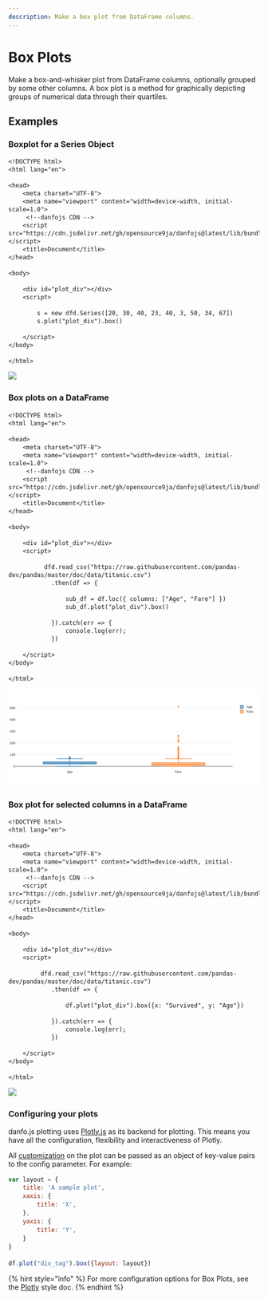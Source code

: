 ```yaml
---
description: Make a box plot from DataFrame columns.
---
```


# Box Plots

Make a box-and-whisker plot from DataFrame columns, optionally grouped by some other columns. A box plot is a method for graphically depicting groups of numerical data through their quartiles.

## Examples

### Boxplot for a Series Object

```markup
<!DOCTYPE html>
<html lang="en">

<head>
    <meta charset="UTF-8">
    <meta name="viewport" content="width=device-width, initial-scale=1.0">
     <!--danfojs CDN -->
    <script src="https://cdn.jsdelivr.net/gh/opensource9ja/danfojs@latest/lib/bundle.js"></script>
    <title>Document</title>
</head>

<body>

    <div id="plot_div"></div>
    <script>

        s = new dfd.Series([20, 30, 40, 23, 40, 3, 50, 34, 67])
        s.plot("plot_div").box()
         
    </script>
</body>

</html>

```

![](../../.gitbook/assets/newplot-23-.png)

### Box plots on a DataFrame

```markup
<!DOCTYPE html>
<html lang="en">

<head>
    <meta charset="UTF-8">
    <meta name="viewport" content="width=device-width, initial-scale=1.0">
     <!--danfojs CDN -->
    <script src="https://cdn.jsdelivr.net/gh/opensource9ja/danfojs@latest/lib/bundle.js"></script>
    <title>Document</title>
</head>

<body>

    <div id="plot_div"></div>
    <script>

          dfd.read_csv("https://raw.githubusercontent.com/pandas-dev/pandas/master/doc/data/titanic.csv")
            .then(df => {

                sub_df = df.loc({ columns: ["Age", "Fare"] })
                sub_df.plot("plot_div").box()

            }).catch(err => {
                console.log(err);
            })

    </script>
</body>

</html>

```

![](../../.gitbook/assets/screen-shot-2020-08-11-at-1.20.42-am%20%281%29%20%281%29.png)

### Box plot for selected columns in a DataFrame

```markup
<!DOCTYPE html>
<html lang="en">

<head>
    <meta charset="UTF-8">
    <meta name="viewport" content="width=device-width, initial-scale=1.0">
     <!--danfojs CDN -->
    <script src="https://cdn.jsdelivr.net/gh/opensource9ja/danfojs@latest/lib/bundle.js"></script>
    <title>Document</title>
</head>

<body>

    <div id="plot_div"></div>
    <script>

         dfd.read_csv("https://raw.githubusercontent.com/pandas-dev/pandas/master/doc/data/titanic.csv")
            .then(df => {

                df.plot("plot_div").box({x: "Survived", y: "Age"})

            }).catch(err => {
                console.log(err);
            })

    </script>
</body>

</html>

```

![](../../.gitbook/assets/newplot-24-.png)



### Configuring your plots

danfo.js plotting uses [Plotly.js](https://plotly.com/javascript) as its backend for plotting. This means you have all the configuration, flexibility and interactiveness of Plotly. 

All [customization](https://plotly.com/javascript/line-charts/) on the plot can be passed as an object of key-value pairs to the config parameter. For example:

```javascript
var layout = {
    title: 'A sample plot',
    xaxis: {
        title: 'X',
    },
    yaxis: {
        title: 'Y',
    }
}

df.plot("div_tag").box({layout: layout})
```

{% hint style="info" %}
For more configuration options for Box Plots, see the [Plotly](https://plotly.com/javascript/box-plots/) style doc.
{% endhint %}

